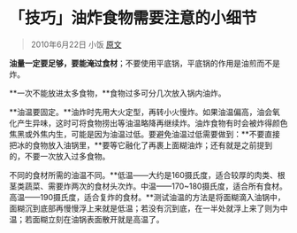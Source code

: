 # 「技巧」油炸食物需要注意的小细节

> 2010年6月22日 小饭  [原文](http://blog.xiachufang.com/article/4627)

**油量一定要足够，要能淹过食材**；不要使用平底锅，平底锅的作用是油煎而不是炸。

**一次不能放进太多食物，**食物过多可分几次放入锅内油炸。

**油温要固定。**油炸时先用大火定型，再转小火慢炸。如果油温偏高，油会氧化产生异味，这时可将食物捞出等油温略降再继续炸。油炸食物有时会被炸得颜色焦黑或外焦内生，可能是因为油温过低。要避免油温过低需要做到：**不要直接把冰的食物放入油锅里，**要等它融化了再裹上面糊油炸；还有就是之前提到的，不要一次放入过多食物。

不同的食材所需的油温不同。**低温——大约是160摄氏度，适合较厚的肉类、根茎类蔬菜、需要炸两次的食材头次炸。中温——170~180摄氏度，适合所有食材。高温——190摄氏度，适合复炸的食材。**测试油温的方法是将面糊滴入油锅中，面糊沉到底部再慢慢浮上来就是低温；若没有沉到底，在一半处就浮上来了则为中温；若面糊立刻在油锅表面散开就是高温了。